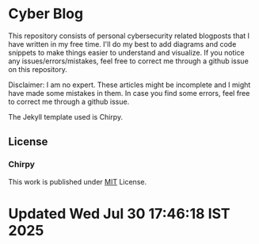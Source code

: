 # Cyber Blog



This repository consists of personal cybersecurity related blogposts that I have written in my free time. I'll do my best to add diagrams and code snippets to make things easier to understand and visualize. If you notice any issues/errors/mistakes, feel free to correct me through a github issue on this repository.

Disclaimer: I am no expert. These articles might be incomplete and I might have made some mistakes in them. In case you find some errors, feel free to correct me through a github issue.

The Jekyll template used is Chirpy. 

## License
### Chirpy
This work is published under [MIT][mit] License.

[gem]: https://rubygems.org/gems/jekyll-theme-chirpy
[chirpy]: https://github.com/cotes2020/jekyll-theme-chirpy/
[use-template]: https://github.com/cotes2020/chirpy-starter/generate
[CD]: https://en.wikipedia.org/wiki/Continuous_deployment
[mit]: https://github.com/cotes2020/chirpy-starter/blob/master/LICENSE
# Updated Wed Jul 30 17:46:18 IST 2025
